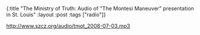 {:title "The Ministry of Truth: Audio of \"The Montesi Maneuver\" presentation in St. Louis"
:layout :post
:tags  ["radio"]}

<http://www.szcz.org/audio/tmot_2008-07-03.mp3>

